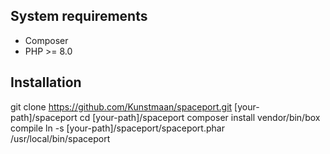 ## System requirements

- Composer
- PHP >= 8.0

## Installation

git clone https://github.com/Kunstmaan/spaceport.git [your-path]/spaceport
cd [your-path]/spaceport
composer install
vendor/bin/box compile
ln -s [your-path]/spaceport/spaceport.phar /usr/local/bin/spaceport
